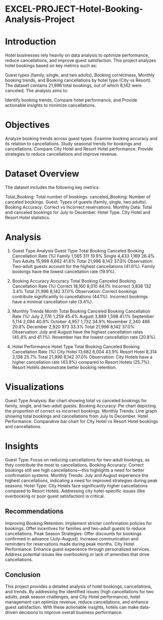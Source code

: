 # EXCEL-PROJECT-Hotel-Booking-Analysis-Project
# Introduction
Hotel businesses rely heavily on data analysis to optimize performance, reduce cancellations, and improve guest satisfaction. This project 
analyzes hotel bookings based on key metrics such as:

  Guest types (family, single, and two adults),
Booking correctness,
Monthly booking trends, and
Booking cancellations by hotel type (City vs Resort).
The dataset contains 21,996 total bookings, out of which 8,142 were canceled. The analysis aims to:

Identify booking trends,
Compare hotel performance, and
Provide actionable insights to minimize cancellations.
# Objectives
Analyze booking trends across guest types.
Examine booking accuracy and its relation to cancellations.
Study seasonal trends for bookings and cancellations.
Compare City Hotel and Resort Hotel performance.
Provide strategies to reduce cancellations and improve revenue.

# Dataset Overview
The dataset includes the following key metrics:

Total_Booking: Total number of bookings.
canceled_Booking: Number of canceled bookings.
Guest: Types of guests (family, single, two adults).
Booking Accuracy: Correct vs Incorrect reservations.
Monthly Data: Total and canceled bookings for July to December.
Hotel Type: City Hotel and Resort Hotel statistics.
# Analysis
1. Guest Type Analysis
Guest Type	Total Booking	Canceled Booking	Cancellation Rate (%)
Family	1,565	311	19.9%
Single	4,433	1,169	26.4%
Two Adults	15,998	6,662	41.6%
Total	21,996	8,142	37.0%
Observation:
Two-adult guests account for the highest cancellations (41.6%).
Family bookings have the lowest cancellation rate (19.9%).

2. Booking Accuracy
Accuracy	Total Booking	Canceled Booking	Cancellation Rate (%)
Correct	18,160	8,010	44.1%
Incorrect	3,836	132	3.4%
Total	21,996	8,142	37.0%
Observation:
Correct bookings contribute significantly to cancellations (44.1%).
Incorrect bookings have a minimal cancellation rate (3.4%).

3. Monthly Trends
Month	Total Booking	Canceled Booking	Cancellation Rate (%)
July	2,776	1,259	45.4%
August	3,889	1,598	41.1%
September	5,114	2,094	40.9%
October	4,957	1,732	34.9%
November	2,340	486	20.8%
December	2,920	973	33.3%
Total	21,996	8,142	37.0%
Observation:
July and August have the highest cancellation rates (45.4% and 41.1%).
November has the lowest cancellation rate (20.8%).

4. Hotel Performance
Hotel Type	Total Booking	Canceled Booking	Cancellation Rate (%)
City Hotel	13,682	6,004	43.9%
Resort Hotel	8,314	2,138	25.7%
Total	21,996	8,142	37.0%
Observation:
City Hotels have a higher cancellation rate (43.9%) compared to Resort Hotels (25.7%).
Resort Hotels demonstrate better booking retention.

# Visualizations
Guest Type Analysis:
Bar chart showing total vs canceled bookings for family, single, and two-adult guests.
Booking Accuracy:
Pie chart depicting the proportion of correct vs incorrect bookings.
Monthly Trends:
Line graph showing total bookings and cancellations from July to December.
Hotel Performance:
Comparative bar chart for City Hotel vs Resort Hotel bookings and cancellations.
# Insights
Guest Type:
Focus on reducing cancellations for two-adult bookings, as they contribute the most to cancellations.
Booking Accuracy:
Correct bookings still see high cancellations—this highlights a need for better confirmation systems.
Monthly Trends:
July and August experience the highest cancellations, indicating a need for improved strategies during peak seasons.
Hotel Type:
City Hotels face significantly higher cancellations compared to Resort Hotels. Addressing city hotel-specific issues (like overbooking or poor guest satisfaction) is critical.
## Recommendations
Improving Booking Retention:
Implement stricter confirmation policies for bookings.
Offer incentives for families and two-adult guests to reduce cancellations.
Peak Season Strategies:
Offer discounts for bookings confirmed in advance (July–August).
Increase communication and reminders for reservations made during peak months.
City Hotel Performance:
Enhance guest experience through personalized services.
Address potential issues like overbooking or lack of amenities that drive cancellations.

## Conclusion
This project provides a detailed analysis of hotel bookings, cancellations, and trends. By addressing the identified issues (high cancellations for two adults, peak season challenges, and City Hotel performance), hotel management can optimize revenue, reduce cancellations, and enhance guest satisfaction.
With these actionable insights, hotels can make data-driven decisions to improve overall business performance.
